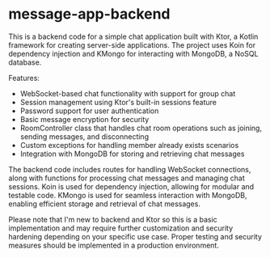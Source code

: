 # message-app-backend

This is a backend code for a simple chat application built with Ktor, a Kotlin framework for creating server-side applications. The project uses Koin for dependency injection and KMongo for interacting with MongoDB, a NoSQL database.

Features:
- WebSocket-based chat functionality with support for group chat
- Session management using Ktor's built-in sessions feature
- Password support for user authentication
- Basic message encryption for security
- RoomController class that handles chat room operations such as joining, sending messages, and disconnecting
- Custom exceptions for handling member already exists scenarios
- Integration with MongoDB for storing and retrieving chat messages

The backend code includes routes for handling WebSocket connections, along with functions for processing chat messages and managing chat sessions. Koin is used for dependency injection, allowing for modular and testable code. KMongo is used for seamless interaction with MongoDB, enabling efficient storage and retrieval of chat messages.

Please note that I'm new to backend and Ktor so this is a basic implementation and may require further customization and security hardening depending on your specific use case. Proper testing and security measures should be implemented in a production environment.

